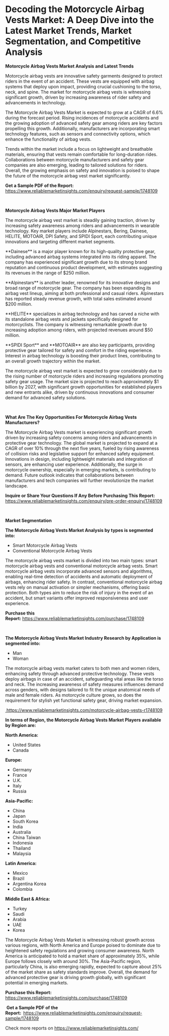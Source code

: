 <p><h1>Decoding the Motorcycle Airbag Vests Market: A Deep Dive into the Latest Market Trends, Market Segmentation, and Competitive Analysis</h1></p><p><strong>Motorcycle Airbag Vests Market Analysis and Latest Trends</strong></p>
<p><p>Motorcycle airbag vests are innovative safety garments designed to protect riders in the event of an accident. These vests are equipped with airbag systems that deploy upon impact, providing crucial cushioning to the torso, neck, and spine. The market for motorcycle airbag vests is witnessing significant growth, driven by increasing awareness of rider safety and advancements in technology. </p><p>The Motorcycle Airbag Vests Market is expected to grow at a CAGR of 6.6% during the forecast period. Rising incidences of motorcycle accidents and the growing adoption of advanced safety gear among riders are key factors propelling this growth. Additionally, manufacturers are incorporating smart technology features, such as sensors and connectivity options, which enhance the functionality of airbag vests.</p><p>Trends within the market include a focus on lightweight and breathable materials, ensuring that vests remain comfortable for long-duration rides. Collaborations between motorcycle manufacturers and safety gear companies are also emerging, leading to tailored solutions for riders. Overall, the growing emphasis on safety and innovation is poised to shape the future of the motorcycle airbag vest market significantly.</p></p>
<p><strong>Get a Sample PDF of the Report:&nbsp;</strong> <a href="https://www.reliablemarketinsights.com/enquiry/request-sample/1748109?utm_campaign=3290&utm_medium=2&utm_source=Github&utm_content=ia&utm_term=05042025&utm_id=motorcycle-airbag-vests">https://www.reliablemarketinsights.com/enquiry/request-sample/1748109</a></p>
<p>&nbsp;</p>
<p><strong>Motorcycle Airbag Vests Major Market Players</strong></p>
<p><p>The motorcycle airbag vest market is steadily gaining traction, driven by increasing safety awareness among riders and advancements in wearable technology. Key market players include Alpinestars, Bering, Dainese, HELITE, MOTOAIR, DPI Safety, and SPIDI Sport, each contributing unique innovations and targeting different market segments.</p><p>**Dainese** is a major player known for its high-quality protective gear, including advanced airbag systems integrated into its riding apparel. The company has experienced significant growth due to its strong brand reputation and continuous product development, with estimates suggesting its revenues in the range of $250 million.</p><p>**Alpinestars** is another leader, renowned for its innovative designs and broad range of motorcycle gear. The company has been expanding its airbag vest lineup, aiming at both professional and casual riders. Alpinestars has reported steady revenue growth, with total sales estimated around $200 million.</p><p>**HELITE** specializes in airbag technology and has carved a niche with its standalone airbag vests and jackets specifically designed for motorcyclists. The company is witnessing remarkable growth due to increasing adoption among riders, with projected revenues around $50 million.</p><p>**SPIDI Sport** and **MOTOAIR** are also key participants, providing protective gear tailored for safety and comfort in the riding experience. Interest in airbag technology is boosting their product lines, contributing to an overall growth trajectory within the market.</p><p>The motorcycle airbag vest market is expected to grow considerably due to the rising number of motorcycle riders and increasing regulations promoting safety gear usage. The market size is projected to reach approximately $1 billion by 2027, with significant growth opportunities for established players and new entrants alike, driven by continuous innovations and consumer demand for advanced safety solutions.</p></p>
<p>&nbsp;</p>
<p><strong>What Are The Key Opportunities For Motorcycle Airbag Vests Manufacturers?</strong></p>
<p><p>The Motorcycle Airbag Vests market is experiencing significant growth driven by increasing safety concerns among riders and advancements in protective gear technology. The global market is projected to expand at a CAGR of over 10% through the next five years, fueled by rising awareness of collision risks and legislative support for enhanced safety equipment. Innovations in design, including lightweight materials and integration of sensors, are enhancing user experience. Additionally, the surge in motorcycle ownership, especially in emerging markets, is contributing to demand. Future outlook indicates that collaborations between manufacturers and tech companies will further revolutionize the market landscape.</p></p>
<p><strong>Inquire or Share Your Questions If Any Before Purchasing This Report:</strong> <a href="https://www.reliablemarketinsights.com/enquiry/pre-order-enquiry/1748109?utm_campaign=3290&utm_medium=2&utm_source=Github&utm_content=ia&utm_term=05042025&utm_id=motorcycle-airbag-vests">https://www.reliablemarketinsights.com/enquiry/pre-order-enquiry/1748109</a></p>
<p>&nbsp;</p>
<p><strong>Market Segmentation</strong></p>
<p><strong>The Motorcycle Airbag Vests Market Analysis by types is segmented into:</strong></p>
<p><ul><li>Smart Motorcycle Airbag Vests</li><li>Conventional Motorcycle Airbag Vests</li></ul></p>
<p><p>The motorcycle airbag vests market is divided into two main types: smart motorcycle airbag vests and conventional motorcycle airbag vests. Smart motorcycle airbag vests incorporate advanced sensors and algorithms, enabling real-time detection of accidents and automatic deployment of airbags, enhancing rider safety. In contrast, conventional motorcycle airbag vests rely on manual activation or simpler mechanisms, offering basic protection. Both types aim to reduce the risk of injury in the event of an accident, but smart variants offer improved responsiveness and user experience.</p></p>
<p><strong>Purchase this Report:&nbsp;</strong><a href="https://www.reliablemarketinsights.com/purchase/1748109?utm_campaign=3290&utm_medium=2&utm_source=Github&utm_content=ia&utm_term=05042025&utm_id=motorcycle-airbag-vests">https://www.reliablemarketinsights.com/purchase/1748109</a></p>
<p>&nbsp;</p>
<p><strong>The Motorcycle Airbag Vests Market Industry Research by Application is segmented into:</strong></p>
<p><ul><li>Man</li><li>Woman</li></ul></p>
<p><p>The motorcycle airbag vests market caters to both men and women riders, enhancing safety through advanced protective technology. These vests deploy airbags in case of an accident, safeguarding vital areas like the torso and neck. The increasing awareness of safety measures influences demand across genders, with designs tailored to fit the unique anatomical needs of male and female riders. As motorcycle culture grows, so does the requirement for stylish yet functional safety gear, driving market expansion.</p></p>
<p><a href="https://www.reliablemarketinsights.com/motorcycle-airbag-vests-r1748109?utm_campaign=3290&utm_medium=2&utm_source=Github&utm_content=ia&utm_term=05042025&utm_id=motorcycle-airbag-vests">&nbsp;https://www.reliablemarketinsights.com/motorcycle-airbag-vests-r1748109</a></p>
<p><strong>In terms of Region, the Motorcycle Airbag Vests Market Players available by Region are:</strong></p>
<p>
    <p> <strong> North America: </strong>
        <ul>
            <li>United States</li>
            <li>Canada</li>
        </ul>
        </p> 
    <p> <strong> Europe: </strong>
        <ul>
            <li>Germany</li>
            <li>France</li>
            <li>U.K.</li>
            <li>Italy</li>
            <li>Russia</li>
        </ul>
        </p> 
    <p> <strong> Asia-Pacific: </strong>
        <ul>
            <li>China</li>
            <li>Japan</li>
            <li>South Korea</li>
            <li>India</li>
            <li>Australia</li>
            <li>China Taiwan</li>
            <li>Indonesia</li>
            <li>Thailand</li>
            <li>Malaysia</li>
        </ul>
        </p> 
    <p> <strong> Latin America: </strong>
        <ul>
            <li>Mexico</li>
            <li>Brazil</li>
            <li>Argentina Korea</li>
            <li>Colombia</li>
        </ul>
        </p> 
    <p> <strong> Middle East & Africa: </strong>
        <ul>
            <li>Turkey</li>
            <li>Saudi</li>
            <li>Arabia</li>
            <li>UAE</li>
            <li>Korea</li>
        </ul>
    </p>
    </p>
<p><p>The Motorcycle Airbag Vests Market is witnessing robust growth across various regions, with North America and Europe poised to dominate due to heightened safety regulations and growing consumer awareness. North America is anticipated to hold a market share of approximately 35%, while Europe follows closely with around 30%. The Asia-Pacific region, particularly China, is also emerging rapidly, expected to capture about 25% of the market share as safety standards improve. Overall, the demand for advanced protective gear is driving growth globally, with significant potential in emerging markets.</p></p>
<p><strong>Purchase this Report: </strong><a href="https://www.reliablemarketinsights.com/purchase/1748109?utm_campaign=3290&utm_medium=2&utm_source=Github&utm_content=ia&utm_term=05042025&utm_id=motorcycle-airbag-vests">https://www.reliablemarketinsights.com/purchase/1748109</a></p>
<p>&nbsp;<strong>Get a Sample PDF of the Report:&nbsp;&nbsp;</strong><a href="https://www.reliablemarketinsights.com/enquiry/request-sample/1748109?utm_campaign=3290&utm_medium=2&utm_source=Github&utm_content=ia&utm_term=05042025&utm_id=motorcycle-airbag-vests">https://www.reliablemarketinsights.com/enquiry/request-sample/1748109</a></p>
<p><strong></strong></p>
<p>Check more reports on <a href="https://www.reliablemarketinsights.com/?utm_campaign=3290&utm_medium=2&utm_source=Github&utm_content=ia&utm_term=05042025&utm_id=motorcycle-airbag-vests">https://www.reliablemarketinsights.com/</a></p>